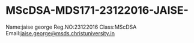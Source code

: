 # MScDSA-MDS171-23122016-JAISE-
Name:jaise george
Reg.NO:23122016
Class:MScDSA
Email:jaise.george@msds.christuniversity.in
